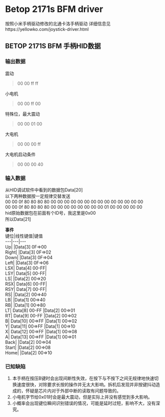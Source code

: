 # Betop 2171s BFM driver
按照小米手柄驱动修改的北通卡洛手柄驱动
详细信息见https://yellowko.com/joystick-driver.html

## BETOP 2171S BFM 手柄HID数据

### 输出数据

震动
> 00 00 ff ff       

小电机      
> 00 00 ff 00

特殊位，最大震动    
> 00 00 01 00       

大电机      
> 00 00 00 ff   

大电机启动条件
> 00 00 00 40

### 输入数据
从HID调试软件中看到的数据包Data[20]     
以下两种数据按一定规律交替发送      
00 00 0f 80 80 80 80 00 00 00 00 00 00 00 00 00 00 00 00 00 00      
00 00 0f 80 80 80 80 00 00 00 00 00 00 00 00 01 00 00 00 00 00      
hid原始数据包在前面有个ID号，我这里是0x00       
所以Data[21]        

**事件**   
键位|线性键值|键值     
---|---|---         
Up|				        |Data[3] 0F=>00         
Right|				    |Data[3] 0F=>02         
Down|				    |Data[3] 0F=>04     
Left|				    |Data[3] 0F=>06     
LSX|	Data[4] 00-FF|      
LSY|	Data[5] 00-FF|      
LS|				        |Data[2] 00=>20     
RSX|	Data[6] 00-FF|      
RSY|	Data[7] 00-FF|      
RS|				        |Data[2] 00=>40     
LB|				        |Data[1] 00=>40     
RB|				        |Data[1] 00=>80     
LT|	    Data[8] 00-FF	|Data[2] 00=>01     
RT|	    Data[9] 00-FF	|Data[2] 00=>02     
B|	    Data[10] 00=>FF	|Data[1] 00=>02     
Y|	    Data[11] 00=>FF	|Data[1] 00=>10     
X|	    Data[12] 00=>FF	|Data[1] 00=>08     
A|	    Data[13] 00=>FF	|Data[1] 00=>01     
Back|				    |Data[2] 00=>04     
Start|				    |Data[2] 00=>08     
Home|				    |Data[2] 00=>10     

### 已知缺陷
1. 本手柄在按压B键时会出现间断性失效，在按下与不按下之间无规律地快速切换速度很快，对除要求长按的操作并无太大影响。拆机后发现并非按键抖动造成的，怀疑是芯片内对于外部中断的读取有问题导致的。        
2. 小电机字节给0x01时会是最大震动，但是实际上并没有感觉到多大影响。     
2. 小概率会出现键位瞬间识别错误的情况，可能是延时过短，影响不大，没有深究。




